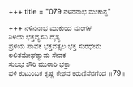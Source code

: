 +++
title = "079 ನಳಿನನಾಭ ಮುಕುನ್ದ"

+++
ನಳಿನನಾಭ ಮುಕುಂದ ಮಂಗಳ  
ನಿಳಯ ಭಕ್ತವ್ಯಸನಿ ದೈತ್ಯ  
ಪ್ರಳಯ ಪಾವಕ ಭಕ್ತವತ್ಸಲ ಭಕ್ತ ಸುರಧೇನು  
ಲಲಿತಮೇಘಶ್ಯಾಮ ಸೇವಕ  
ಸುಲಭ ಶೌರಿ ಮುರಾರಿ ಭಕ್ತಾ  
ವಳಿ ಕುಟುಂಬಕ ಕೃಷ್ಣ ಕೇಶವ ಕರುಣಿಸೆನಗೆಂದ     ॥79॥